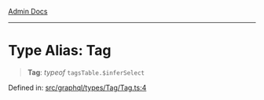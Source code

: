 [Admin Docs](/)

***

# Type Alias: Tag

> **Tag**: *typeof* `tagsTable.$inferSelect`

Defined in: [src/graphql/types/Tag/Tag.ts:4](https://github.com/PalisadoesFoundation/talawa-api/blob/36e30b39ce897bdded5fea4859d9ae00485b5a4c/src/graphql/types/Tag/Tag.ts#L4)
